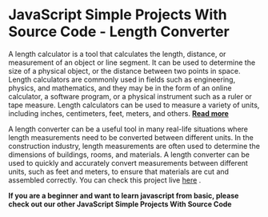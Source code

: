 <h1>JavaScript Simple Projects With Source Code - Length Converter</h1>
<p>A length calculator is a tool that calculates the length, distance, or measurement of an object or line segment. It can be used to determine the size of a physical object, or the distance between two points in space. Length calculators are commonly used in fields such as engineering, physics, and mathematics, and they may be in the form of an online calculator, a software program, or a physical instrument such as a ruler or tape measure. Length calculators can be used to measure a variety of units, including inches, centimeters, feet, meters, and others.
<a target="_blank" href="https://www.insidethediv.com/javascript-simple-projects-with-source-code-length-converter"><b>Read more</b></a>
</p>

<p>
A length converter can be a useful tool in many real-life situations where length measurements need to be converted between different units. In the construction industry, length measurements are often used to determine the dimensions of buildings, rooms, and materials. A length converter can be used to quickly and accurately convert measurements between different units, such as feet and meters, to ensure that materials are cut and assembled correctly.
You can check this project live <a target="_blank" href="https://toolbot.net/length-converter">here</a> .</p>

<p><b>If you are a beginner and want to learn javascript from basic, please check out our other JavaScript Simple Projects With Source Code</b></p>
<!-- <ul>
    <li><a target="_blank" href="https://www.insidethediv.com/javascript-simple-projects-with-source-code-speed-calculator">javascript Projects Speed calculator</a></li>
    <li><a target="_blank" href="https://insidethediv.com/javascript-simple-projects-with-source-code-tip-calculator">javascript Projects Tip calculator</a></li>
    <li><a target="_blank" href="https://insidethediv.com/javascript-simple-projects-with-source-code-temperature-converter">javascript Projects Temperature Converter</a></li>
    <li><a target="_blank" href="https://insidethediv.com/javascript-simple-projects-with-source-code-length-converter">javascript Projects Length Converter</a></li>
    <li><a target="_blank" href="https://insidethediv.com/javascript-simple-projects-with-source-code-percentage-calculator">javascript Projects Percentage Calculator</a></li>
    <li><a target="_blank" href="https://www.insidethediv.com/javascript-simple-projects-with-source-code-fraction-calculator">javascript Projects Fraction Calculator</a></li>
    <li><a target="_blank" href="https://insidethediv.com/javascript-simple-projects-with-source-code-bmi-calculator">javascript Projects BMI Calculator</a></li>
    <li><a target="_blank" href="https://insidethediv.com/javascript-simple-projects-online-digital-clock-with-seconds">javascript Projects Digital Clock</a></li>
    <li><a target="_blank" href="https://insidethediv.com/javascript-simple-projects-beginners-online-stopwatch-full-screen">javascript Projects StopWatch</a></li>
    <li><a target="_blank" href="https://insidethediv.com/javascript-simple-projects-with-source-code-online-timer-app">javascript Projects Timer</a></li>
</ul> -->

